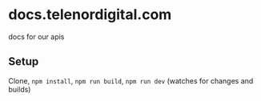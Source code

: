 # docs.telenordigital.com
docs for our apis

## Setup
Clone, `npm install`, `npm run build`, `npm run dev` (watches for changes and builds)
